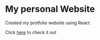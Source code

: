 # My personal Website

Created my protfolio website using React.

Click [here](https://manavshah.info) to check it out
